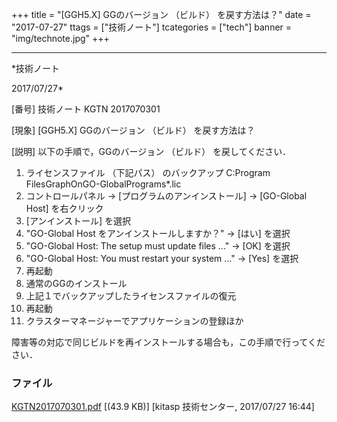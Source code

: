 ﻿+++
title = "[GGH5.X] GGのバージョン （ビルド） を戻す方法は？"
date = "2017-07-27"
ttags = ["技術ノート"]
tcategories = ["tech"]
banner = "img/technote.jpg"
+++

-----------------------------------------------------------------------------------------------------------------------------

*技術ノート

2017/07/27*


[番号]
技術ノート KGTN 2017070301

[現象]
[GGH5.X] GGのバージョン （ビルド） を戻す方法は？

[説明]
以下の手順で，GGのバージョン （ビルド） を戻してください．

1. ライセンスファイル （下記パス） のバックアップ
C:Program FilesGraphOnGO-GlobalPrograms*.lic
2. コントロールパネル → [プログラムのアンインストール] → [GO-Global
Host] を右クリック
3. [アンインストール] を選択
4. "GO-Global Host をアンインストールしますか？" → [はい] を選択
5. "GO-Global Host: The setup must update files ..." → [OK] を選択
6. "GO-Global Host: You must restart your system ..." → [Yes] を選択
7. 再起動
8. 通常のGGのインストール
9. 上記１でバックアップしたライセンスファイルの復元
10. 再起動
11. クラスターマネージャーでアプリケーションの登録ほか

障害等の対応で同じビルドを再インストールする場合も，この手順で行ってください．


### ファイル

 
 


[KGTN2017070301.pdf](http://techreport.kitasp.net/attachments/download/3738/KGTN2017070301.pdf)
 [(43.9 KB)] [kitasp 技術センター, 2017/07/27
16:44]


 


 

